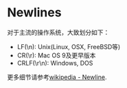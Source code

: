 
# Newlines

对于主流的操作系统，大致划分如下：

* LF(\n): Unix(Linux, OSX, FreeBSD等)
* CR(\r): Mac OS 9及更早版本
* CRLF(\r\n): Windows, DOS

更多细节请参考[wikipedia - Newline](https://en.wikipedia.org/wiki/Newline).

